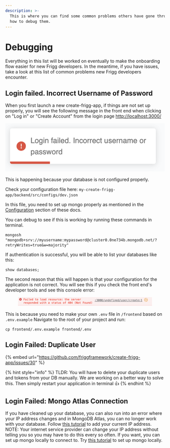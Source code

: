 ```yaml
---
description: >-
  This is where you can find some common problems others have gone through and
  how to debug them.
---
```


# Debugging

Everything in this list will be worked on eventually to make the onboarding flow easier for new Frigg developers. In the meantime, if you have issues, take a look at this list of common problems new Frigg developers encounter.

## Login failed. Incorrect Username of Password

When you first launch a new create-frigg-app, if things are not set up properly, you will see the following message in the front end when clicking on "Log in" or "Create Account" from the login page [http://localhost:3000/](http://localhost:3000/)

![](<../.gitbook/assets/Screen Shot 2023-02-13 at 9.49.26 AM.png>)

This is happening because your database is not configured properly.

Check your configuration file here: `my-create-frigg-app/backend/src/configs/dev.json`

In this file, you need to set up mongo properly as mentioned in the [Configuration](../api-module-library/module-list/rollworks/configuration.md) section of these docs.

You can debug to see if this is working by running these commands in terminal.

```
mongosh "mongodb+srv://myusername:mypassword@cluster0.0ne734b.mongodb.net/?retryWrites=true&w=majority"
```

If authentication is successful, you will be able to list your databases like this:

```
show databases;
```

The second reason that this will happen is that your configuration for the application is not correct. You will see this if you check the front end's developer tools and see this console error:

<figure><img src="../.gitbook/assets/Screen Shot 2023-02-13 at 9.57.02 AM.png" alt=""><figcaption></figcaption></figure>

This is because you need to make your own `.env` file in `/frontend` based on `.env.example` Navigate to the root of your project and run:

```
cp frontend/.env.example frontend/.env
```

## Login Failed: Duplicate User

{% embed url="https://github.com/friggframework/create-frigg-app/issues/30" %}

{% hint style="info" %}
TLDR: You will have to delete your duplicate users and tokens from your DB manually. We are working on a better way to solve this. Then simply restart your application in terminal  :thumbsup:
{% endhint %}

## Login Failed: Mongo Atlas Connection

If you have cleaned up your database, you can also run into an error where your IP address changes and in MongoDB Atlas, you can no longer work with your database. Follow [this tutorial](https://www.mongodb.com/docs/atlas/government/tutorial/allow-ip/) to add your current IP address. NOTE: Your internet service provider can change your IP address without telling you so you may have to do this every so often. If you want, you can set up mongo locally to connect to. Try [this tutorial](https://www.mongodb.com/docs/manual/introduction/) to set up mongo locally.
